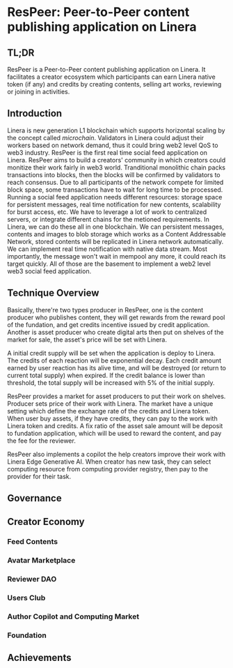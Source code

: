 # ResPeer: Peer-to-Peer content publishing application on Linera

## TL;DR

ResPeer is a Peer-to-Peer content publishing application on Linera. It facilitates a creator ecosystem which participants can earn Linera native token (if any) and credits by creating contents, selling art works, reviewing or joining in activities.

## Introduction

Linera is new generation L1 blockchain which supports horizontal scaling by the concept called *microchain*. Validators in Linera could adjust their workers based on network demand, thus it could bring web2 level QoS to web3 industry. ResPeer is the first real time social feed application on Linera. ResPeer aims to build a creators' community in which creators could monitize their work fairly in web3 world. Tranditional monolithic chain packs transactions into blocks, then the blocks will be confirmed by validators to reach consensus. Due to all participants of the network compete for limited block space, some transactions have to wait for long time to be processed.  Running a social feed application needs different resources: storage space for persistent messages, real time notification for new contents, scalability for burst access, etc. We have to leverage a lot of work to centralized servers, or integrate different chains for the metioned requirements. In Linera, we can do these all in one blockchain. We can persistent messages, contents and images to blob storage which works as a Content Addressable Network, stored contents will be replicated in Linera network automatically. We can implement real time notification with native data stream. Most importantly, the message won't wait in mempool any more, it could reach its target quickly. All of those are the basement to implement a web2 level web3 social feed application.

## Technique Overview

Basically, there're two types producer in ResPeer, one is the content producer who publishes content, they will get rewards from the reward pool of the fundation, and get credits incentive issued by credit application. Another is asset producer who create digital arts then put on shelves of the market for sale, the asset's price will be set with Linera.

A initial credit supply will be set when the application is deploy to Linera. The credits of each reaction will be exponential decay. Each credit amount earned by user reaction has its alive time, and will be destroyed (or return to current total supply) when expired. If the credit balance is lower than threshold, the total supply will be increased with 5% of the initial supply.

ResPeer provides a market for asset producers to put their work on shelves. Producer sets price of their work with Linera. The market have a unique setting which define the exchange rate of the credits and Linera token. When user buy assets, if they have credits, they can pay to the work with Linera token and credits. A fix ratio of the asset sale amount will be deposit to fundation application, which will be used to reward the content, and pay the fee for the reviewer.

ResPeer also implements a copilot the help creators improve their work with Linera Edge Generative AI. When creator has new task, they can select computing resource from computing provider registry, then pay to the provider for their task.

## Governance

## Creator Economy

### Feed Contents

### Avatar Marketplace

### Reviewer DAO

### Users Club

### Author Copilot and Computing Market

### Foundation

## Achievements
